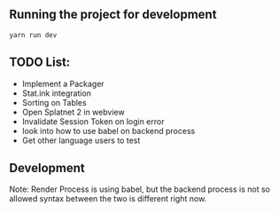 ## Running the project for development

```
yarn run dev
```

## TODO List:
* Implement a Packager
* Stat.ink integration
* Sorting on Tables
* Open Splatnet 2 in webview
* Invalidate Session Token on login error
* look into how to use babel on backend process
* Get other language users to test

## Development
Note: Render Process is using babel, but the backend process is not so allowed syntax between the two is different right now.
